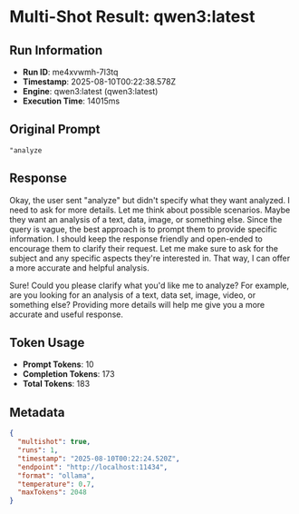 # Multi-Shot Result: qwen3:latest

## Run Information
- **Run ID**: me4xvwmh-7l3tq
- **Timestamp**: 2025-08-10T00:22:38.578Z
- **Engine**: qwen3:latest (qwen3:latest)
- **Execution Time**: 14015ms

## Original Prompt
```
"analyze
```

## Response
<think>
Okay, the user sent "analyze" but didn't specify what they want analyzed. I need to ask for more details. Let me think about possible scenarios. Maybe they want an analysis of a text, data, image, or something else. Since the query is vague, the best approach is to prompt them to provide specific information. I should keep the response friendly and open-ended to encourage them to clarify their request. Let me make sure to ask for the subject and any specific aspects they're interested in. That way, I can offer a more accurate and helpful analysis.
</think>

Sure! Could you please clarify what you'd like me to analyze? For example, are you looking for an analysis of a text, data set, image, video, or something else? Providing more details will help me give you a more accurate and useful response.


## Token Usage
- **Prompt Tokens**: 10
- **Completion Tokens**: 173
- **Total Tokens**: 183


## Metadata
```json
{
  "multishot": true,
  "runs": 1,
  "timestamp": "2025-08-10T00:22:24.520Z",
  "endpoint": "http://localhost:11434",
  "format": "ollama",
  "temperature": 0.7,
  "maxTokens": 2048
}
```
